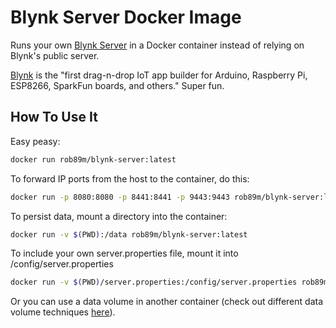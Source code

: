 # Blynk Server Docker Image

Runs your own [Blynk Server](https://github.com/blynkkk/blynk-server) in a Docker container instead of relying on Blynk's public server.

[Blynk](http://www.blynk.cc) is the "first drag-n-drop IoT app builder for Arduino, Raspberry Pi, ESP8266, SparkFun boards, and others." Super fun.

## How To Use It

Easy peasy:

```sh
docker run rob89m/blynk-server:latest
```

To forward IP ports from the host to the container, do this:

```sh
docker run -p 8080:8080 -p 8441:8441 -p 9443:9443 rob89m/blynk-server:latest
```

To persist data, mount a directory into the container:

```sh
docker run -v $(PWD):/data rob89m/blynk-server:latest
```

To include your own server.properties file, mount it into /config/server.properties

```sh
docker run -v $(PWD)/server.properties:/config/server.properties rob89m/blynk-server:latest
```

Or you can use a data volume in another container (check out different data volume techniques [here](https://docs.docker.com/engine/tutorials/dockervolumes/)).
